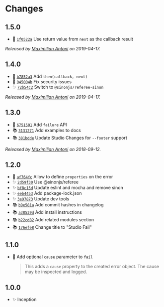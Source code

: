 # Changes

## 1.5.0

- 🍏 [`1f0522a`](https://github.com/javascript-studio/studio-fail/commit/1f0522a556c20ca6152d6ee66277f899beba741e)
  Use return value from `next` as the callback result

_Released by [Maximilian Antoni](https://github.com/mantoni) on 2019-04-17._

## 1.4.0

- 🍏 [`b7852a3`](https://github.com/javascript-studio/studio-fail/commit/b7852a3df720f63806151e1a4354ceeddddc270a)
  Add `then(callback, next)`
- 🐛 [`045004b`](https://github.com/javascript-studio/studio-fail/commit/045004b4179757a46a476fbfb7f11f21bc3d89b2)
  Fix security issues
- ✨ [`72b54c2`](https://github.com/javascript-studio/studio-fail/commit/72b54c2a89e14858af0fe0292db12ffeb261f46a)
  Switch to `@sinonjs/referee-sinon`

_Released by [Maximilian Antoni](https://github.com/mantoni) on 2019-04-17._

## 1.3.0

- 🍏 [`6751501`](https://github.com/javascript-studio/studio-fail/commit/6751501da092a24c5c8955ac53661d8b5e0e2dde)
  Add `failure` API
- 📚 [`3131271`](https://github.com/javascript-studio/studio-fail/commit/3131271e3fefdcadd471e3827d9077253f5ebeb4)
  Add examples to docs
- 📚 [`381bdde`](https://github.com/javascript-studio/studio-fail/commit/381bdde151dff3385d74e2403083110b5adf680c)
  Update Studio Changes for `--footer` support

_Released by [Maximilian Antoni](https://github.com/mantoni) on 2018-09-12._

## 1.2.0

- 🍏 [`af764fc`](https://github.com/javascript-studio/studio-fail/commit/af764fc52525522b635107bb2ea1fe542528bd74)
  Allow to define `properties` on the error
- ✨ [`2d59f30`](https://github.com/javascript-studio/studio-fail/commit/2d59f30d9d454b7daccaed21ad7cc140f852fef3)
  Use @sinonjs/referee
- ✨ [`bf8c15d`](https://github.com/javascript-studio/studio-fail/commit/bf8c15df48d847fbed9a102bdba97ad8e8115faf)
  Update eslint and mocha and remove sinon
- ✨ [`eeb4453`](https://github.com/javascript-studio/studio-fail/commit/eeb4453db8fd4a6c2db6bd7865c3156693cda5e7)
  Add package-lock.json
- ✨ [`3e97873`](https://github.com/javascript-studio/studio-fail/commit/3e97873587edc7d5fe26be68245058e02d0ca2d9)
  Update dev tools
- 📚 [`b9e581a`](https://github.com/javascript-studio/studio-fail/commit/b9e581a861d380e6b7992ab7cd07e73ac96a234c)
  Add commit hashes in changelog
- 📚 [`a38539d`](https://github.com/javascript-studio/studio-fail/commit/a38539d1c2df2eb4202923f16f609be769ef0384)
  Add install instructions
- 📚 [`b22cd82`](https://github.com/javascript-studio/studio-fail/commit/b22cd82cdb3e3c39867c4081999488f3f470d6ee)
  Add related modules section
- 📚 [`176efe8`](https://github.com/javascript-studio/studio-fail/commit/176efe834ee3bde6bac1e828f92dba8a8fc5f2d1)
  Change title to "Studio Fail"

## 1.1.0

- 🍏 Add optional `cause` parameter to `fail`

    > This adds a `cause` property to the created error object. The cause may
    > be inspected and logged.

## 1.0.0

- ✨ Inception
